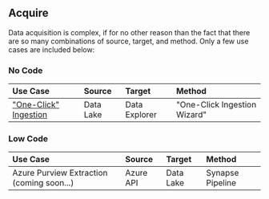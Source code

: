 ## Acquire

Data acquisition is complex, if for no other reason than the fact that there are so many combinations of source, target, and method.
Only a few use cases are included below:

### No Code

  Use Case | Source | Target | Method
  :----- | :----- | :----- | :-----
  ["One-Click" Ingestion](AcquireData_NoCode_OneClickIngestion.md) | Data Lake | Data Explorer | "One-Click Ingestion Wizard"<br>

### Low Code

  Use Case | Source | Target | Method
  :----- | :----- | :----- | :-----
  Azure Purview Extraction (coming soon...) | Azure API | Data Lake | Synapse Pipeline
